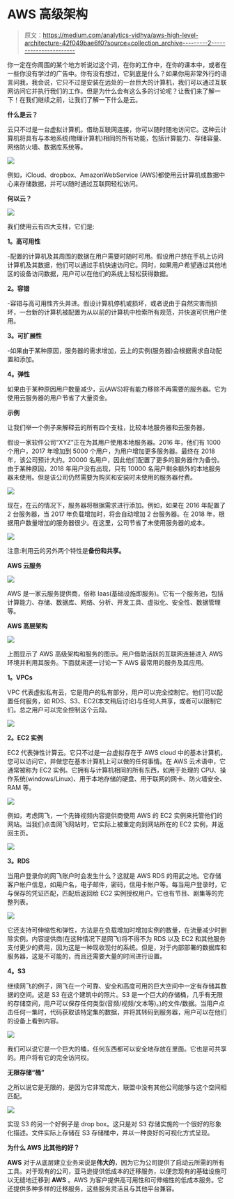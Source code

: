 # AWS 高级架构

> 原文：<https://medium.com/analytics-vidhya/aws-high-level-architecture-42f049bae6f0?source=collection_archive---------2----------------------->

你一定在你周围的某个地方听说过这个词，在你的工作中，在你的课本中，或者在一些你没有学过的广告中。你有没有想过，它到底是什么？如果你用非常外行的语言问我，我会说，它只不过是安装在远处的一台巨大的计算机，我们可以通过互联网访问它并执行我们的工作。但是为什么会有这么多的讨论呢？让我们来了解一下！在我们继续之前，让我们了解一下什么是云。

**什么是云？**

云只不过是一台虚拟计算机，借助互联网连接，你可以随时随地访问它。这种云计算机将具有与本地系统(物理计算机)相同的所有功能，包括计算能力、存储容量、网络防火墙、数据库系统等。

![](img/16c64cece773d244459f42f8f73ac088.png)

例如，iCloud、dropbox、AmazonWebService (AWS)都使用云计算机或数据中心来存储数据，并可以随时通过互联网轻松访问。

**何以云？**

![](img/a3422c39cfc0dcc7c474b2d44b80ce61.png)

我们使用云有四大支柱，它们是:

**1。高可用性**

-配置的计算机及其周围的数据在用户需要时随时可用。假设用户想在手机上访问计算机及其数据，他们可以通过手机快速访问它。同时，如果用户希望通过其他地区的设备访问数据，用户可以在他们的系统上轻松获得数据。

**2。容错**

-容错与高可用性齐头并进。假设计算机停机或损坏，或者说由于自然灾害而损坏，一台新的计算机被配置为从以前的计算机中检索所有规范，并快速可供用户使用。

**3。可扩展性**

-如果由于某种原因，服务器的需求增加，云上的实例(服务器)会根据需求自动配置和添加。

**4。弹性**

如果由于某种原因用户数量减少，云(AWS)将有能力移除不再需要的服务器。它为使用云服务器的用户节省了大量资金。

**示例**

让我们举一个例子来解释云的所有四个支柱，比较本地服务器和云服务器。

假设一家软件公司“XYZ”正在为其用户使用本地服务器。2016 年，他们有 1000 个用户，2017 年增加到 5000 个用户，为用户增加更多服务器。最终在 2018 年，该公司预计大约。20000 名用户，因此他们配置了更多的服务器作为备份。由于某种原因，2018 年用户没有出现，只有 10000 名用户剩余额外的本地服务器未使用。但是该公司仍然需要为购买和安装时未使用的服务器付费。

![](img/93aa46c7ca901f1ff9db4e45f0920aeb.png)

现在，在云的情况下，服务器将根据需求进行添加。例如，如果在 2016 年配置了 2 台服务器，当 2017 年负载增加时，将会自动增加 2 台服务器。在 2018 年，根据用户数量增加的服务器很少。在这里，公司节省了未使用服务器的成本。

![](img/d0cd742f988b00d57b0c02f5c8c628f2.png)

注意:利用云的另外两个特性是**备份和共享。**

**AWS 云服务**

![](img/8976960e0c81227d816223aae97fa3b0.png)

AWS 是一家云服务提供商，俗称 Iaas(基础设施即服务)。它有一个服务池，包括计算能力、存储、数据库、网络、分析、开发工具、虚拟化、安全性、数据管理等。

**AWS 高层架构**

![](img/0a01a2e8c51f86c67a09b6b1b8cd2f6a.png)

上图显示了 AWS 高级架构和服务的图示。用户借助活跃的互联网连接进入 AWS 环境并利用其服务。下面就来逐一讨论一下 AWS 最常用的服务及其应用。

**1。VPCs**

VPC 代表虚拟私有云，它是用户的私有部分，用户可以完全控制它。他们可以配置任何服务，如 RDS、S3、EC2(本文稍后讨论)与任何人共享，或者可以限制它们。总之用户可以完全控制这个云段。

![](img/b88a96f674aa8647e93257082befea33.png)

**2。EC2 实例**

EC2 代表弹性计算云。它只不过是一台虚拟存在于 AWS cloud 中的基本计算机，您可以访问它，并做您在基本计算机上可以做的任何事情。在 AWS 云术语中，它通常被称为 EC2 实例。它拥有与计算机相同的所有东西，如用于处理的 CPU、操作系统(windows/Linux)、用于本地存储的硬盘、用于联网的网卡、防火墙安全、RAM 等。

![](img/2a9242c922ce5a92028724a432d4f861.png)

例如，考虑网飞，一个先锋视频内容提供商使用 AWS 的 EC2 实例来托管他们的网站。当我们点击网飞网站时，它实际上被重定向到网站所在的 EC2 实例，并返回主页。

![](img/26ed38b319687faaf5d245cb53f56574.png)

**3。RDS**

当用户登录你的网飞账户时会发生什么？这就是 AWS RDS 的用武之地。它存储客户帐户信息，如用户名，电子邮件，密码，信用卡帐户等。每当用户登录时，它与保存的凭证匹配，匹配后返回给 EC2 实例授权用户。它也有节目、剧集等的完整列表。

![](img/73a14d83daeee7bfee1682bd715093fa.png)

它还支持可伸缩性和弹性，方法是在负载增加时增加实例的数量，在流量减少时删除实例。内容提供商(在这种情况下是网飞)将不得不为 RDS 以及 EC2 和其他服务支付更少的费用，因为这是一种现收现付的系统。但是，对于内部部署的数据库和服务器，这是不可能的，而且还需要大量的时间进行设置。

**4。S3**

继续网飞的例子，网飞在一个可靠、安全和高度可用的巨大空间中一定有存储其数据的空间。这是 S3 在这个建筑中的照片。S3 是一个巨大的存储桶，几乎有无限的存储空间，用户可以保存任何类型(音频/视频/文本等)。)的文件/数据。当用户点击任何一集时，代码获取该特定集的数据，并将其转码到服务器，用户可以在他们的设备上看到内容。

![](img/a9a7a419399500dc13d4f5d748270daa.png)

我们可以说它是一个巨大的桶，任何东西都可以安全地存放在里面。它也是可共享的。用户将有它的完全访问权。

**无限存储“桶”**

之所以说它是无限的，是因为它非常庞大，联盟中没有其他公司能够与这个空间相匹配。

![](img/1a12cf6826e88f47f80af45612208ae3.png)

实现 S3 的另一个好例子是 drop box。这只是对 S3 存储实施的一个很好的形象化描述。文件实际上存储在 S3 存储桶中，并以一种良好的可视化方式呈现。

**为什么 AWS 比其他的好？**

**AWS** 对于从底层建立业务来说是**伟大的**，因为它为公司提供了启动云所需的所有工具。对于现有的公司，亚马逊提供低成本的迁移服务，以便您现有的基础设施可以无缝地迁移到 **AWS** 。AWS 为客户提供高可用性和可伸缩性的低成本服务。它还提供多种多样的迁移服务，这些服务灵活且与其他平台兼容。